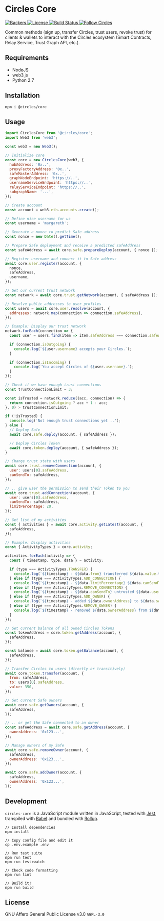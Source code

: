 # Circles Core

<p>
  <a href="https://opencollective.com/circles">
    <img src="https://opencollective.com/circles/supporters/badge.svg" alt="Backers">
  </a>
  <a href="https://github.com/CirclesUBI/circles-core/blob/master/LICENSE">
    <img src="https://img.shields.io/badge/license-APGLv3-orange.svg" alt="License">
  </a>
  <a href="https://travis-ci.org/CirclesUBI/circles-core">
    <img src="https://api.travis-ci.com/CirclesUBI/circles-core.svg?branch=development" alt="Build Status">
  </a>
  <a href="https://twitter.com/CirclesUBI">
    <img src="https://img.shields.io/twitter/follow/circlesubi.svg?label=follow+circles" alt="Follow Circles">
  </a>
</p>

Common methods (sign up, transfer Circles, trust users, revoke trust) for clients & wallets to interact with the Circles ecosystem (Smart Contracts, Relay Service, Trust Graph API, etc.).

## Requirements

* NodeJS
* web3.js
* Python 2.7

## Installation

```
npm i @circles/core
```

## Usage

```js
import CirclesCore from '@circles/core';
import Web3 from 'web3';

const web3 = new Web3();

// Initialize core
const core = new CirclesCore(web3, {
  hubAddress: '0x..',
  proxyFactoryAddress: '0x..',
  safeMasterAddress: '0x..',
  graphNodeEndpoint: 'https://..',
  usernameServiceEndpoint: 'https://..',
  relayServiceEndpoint: 'https://..',
  subgraphName: '...',
});

// Create account
const account = web3.eth.accounts.create();

// Define nice username for us
const username = 'margareth';

// Generate a nonce to predict Safe address
const nonce = new Date().getTime();

// Prepare Safe deployment and receive a predicted safeAddress
const safeAddress = await core.safe.prepareDeploy(account, { nonce });

// Register username and connect it to Safe address
await core.user.register(account, {
  nonce,
  safeAddress,
  username,
});

// Get our current trust network
const network = await core.trust.getNetwork(account, { safeAddress });

// Resolve public addresses to user profiles
const users = await core.user.resolve(account, {
  addresses: network.map(connection => connection.safeAddress),
});

// Example: Display our trust network
network.forEach(connection => {
  const user = users.find(item => item.safeAddress === connection.safeAddress);

  if (connection.isOutgoing) {
    console.log(`${user.username} accepts your Circles.`);
  }

  if (connection.isIncoming) {
    console.log(`You accept Circles of ${user.username}.`);
  }
});

// Check if we have enough trust connections
const trustConnectionLimit = 3;

const isTrusted = network.reduce((acc, connection) => {
  return connection.isOutgoing ? acc + 1 : acc;
}, 0) > trustConnectionLimit;

if (!isTrusted) {
  console.log('Not enough trust connections yet ..');
} else {
  // Deploy Safe
  await core.safe.deploy(account, { safeAddress });

  // Deploy Circles Token
  await core.token.deploy(account, { safeAddress });
}

// Change trust state with users
await core.trust.removeConnection(account, {
  user: users[0].safeAddress,
  canSendTo: safeAddress,
});

// .. give user the permission to send their Token to you
await core.trust.addConnection(account, {
  user: users[0].safeAddress,
  canSendTo: safeAddress,
  limitPercentage: 20,
});

// Get list of my activities
const { activities } = await core.activity.getLatest(account, {
  safeAddress,
});

// Example: Display activities
const { ActivityTypes } = core.activity;

activities.forEach(activity => {
  const { timestamp, type, data } = activity;

  if (type === ActivityTypes.TRANSFER) {
    console.log(`${timestamp} - ${data.from} transferred ${data.value.toString()} Circles to ${data.to}`);
  } else if (type === ActivityTypes.ADD_CONNECTION) {
    console.log(`${timestamp} - ${data.limitPercentage} ${data.canSendTo} allowed ${data.send} to transfer Circles`);
  } else if (type === ActivityTypes.REMOVE_CONNECTION) {
    console.log(`${timestamp} - ${data.canSendTo} untrusted ${data.user}`);
  } else if (type === ActivityTypes.ADD_OWNER) {
    console.log(`${timestamp} - added ${data.ownerAddress} to ${data.safeAddress}`);
  } else if (type === ActivityTypes.REMOVE_OWNER) {
    console.log(`${timestamp} - removed ${data.ownerAddress} from ${data.safeAddress}`);
  }
});

// Get current balance of all owned Circles Tokens
const tokenAddress = core.token.getAddress(account, {
  safeAddress,
});

const balance = await core.token.getBalance(account, {
  safeAddress,
});

// Transfer Circles to users (directly or transitively)
await core.token.transfer(account, {
  from: safeAddress,
  to: users[0].safeAddress,
  value: 350,
});

// Get current Safe owners
await core.safe.getOwners(account, {
  safeAddress,
});

// .. or get the Safe connected to an owner
const safeAddress = await core.safe.getAddress(account, {
  ownerAddress: '0x123...',
});

// Manage owners of my Safe
await core.safe.removeOwner(account, {
  safeAddress,
  ownerAddress: '0x123...',
});

await core.safe.addOwner(account, {
  safeAddress,
  ownerAddress: '0x123...',
});
```

## Development

`circles-core` is a JavaScript module written in JavaScript, tested with [Jest](https://jestjs.io/), transpiled with [Babel](https://babeljs.io/) and bundled with [Rollup](https://rollupjs.org).

```
// Install dependencies
npm install

// Copy config file and edit it
cp .env.example .env

// Run test suite
npm run test
npm run test:watch

// Check code formatting
npm run lint

// Build it!
npm run build
```

## License

GNU Affero General Public License v3.0 `AGPL-3.0`
